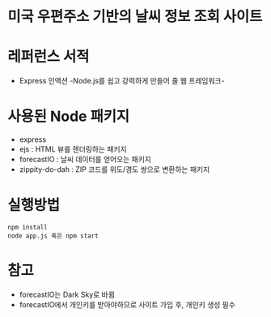 미국 우편주소 기반의 날씨 정보 조회 사이트
=======================================

# 레퍼런스 서적
- Express 인액션 -Node.js를 쉽고 강력하게 만들어 줄 웹 프레임워크-

# 사용된 Node 패키지
- express
- ejs : HTML 뷰를 렌더링하는 패키지
- forecastIO : 날씨 데이터를 얻어오는 패키지
- zippity-do-dah : ZIP 코드를 위도/경도 쌍으로 변환하는 패키지

# 실행방법
```
npm install
node app.js 혹은 npm start
```

# 참고
- forecastIO는 Dark Sky로 바뀜
- forecastIO에서 개인키를 받아야하므로 사이트 가입 후, 개인키 생성 필수
